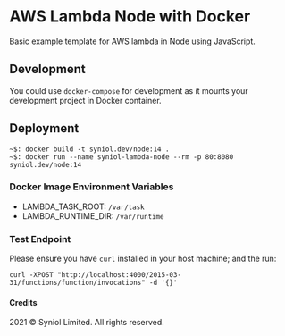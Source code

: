 # AWS Lambda Node with Docker
Basic example template for AWS lambda in Node using JavaScript.


## Development
You could use `docker-compose` for development as it mounts your development 
project in Docker container.


## Deployment

    ~$: docker build -t syniol.dev/node:14 .
    ~$: docker run --name syniol-lambda-node --rm -p 80:8080 syniol.dev/node:14


### Docker Image Environment Variables

 * LAMBDA_TASK_ROOT: `/var/task`
 * LAMBDA_RUNTIME_DIR: `/var/runtime`


### Test Endpoint
Please ensure you have `curl` installed in your host machine; and the run:

    curl -XPOST "http://localhost:4000/2015-03-31/functions/function/invocations" -d '{}'

#### Credits
2021 &copy; Syniol Limited. All rights reserved.
